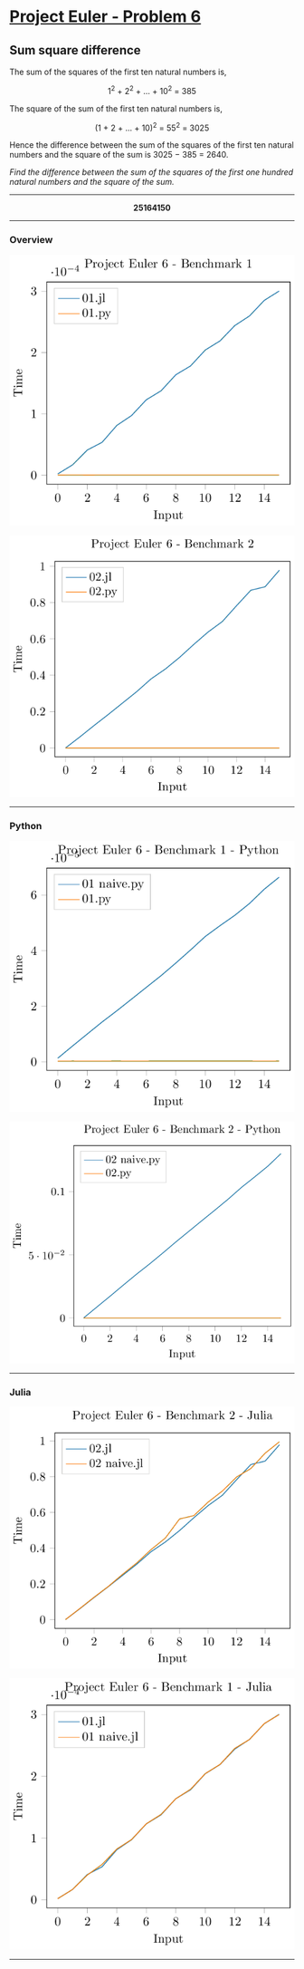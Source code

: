 [Project Euler - Problem 6](https://projecteuler.net/problem=6)
======

Sum square difference
------

The sum of the squares of the first ten natural numbers is,

<p align="center">
1<sup>2</sup> + 2<sup>2</sup> + ... + 10<sup>2</sup> = 385
</p>


The square of the sum of the first ten natural numbers is,

<p align="center">
    (1 + 2 + ... + 10)<sup>2</sup> = 55<sup>2</sup> = 3025 
</p>

Hence the difference between the sum of the squares of the first ten natural
numbers and the square of the sum is 3025 − 385 = 2640.

*Find the difference between the sum of the squares of the first one hundred
natural numbers and the square of the sum.*

-----

<p align="center">
   <b>25164150</b>
</p>

----- 

### Overview

<p align="center">
    <img src=Images/PE_006_test_01.png>
</p>

<p align="center">
    <img src=Images/PE_006_test_02.png>
</p>

----- 

### Python

<p align="center">
    <img src=Images/PE_006_test_01_python.png>
</p>

<p align="center">
    <img src=Images/PE_006_test_02_python.png>
</p>

------

### Julia

<p align="center">
    <img src=Images/PE_006_test_02_julia.png>
</p>

<p align="center">
    <img src=Images/PE_006_test_01_julia.png>
</p>

------